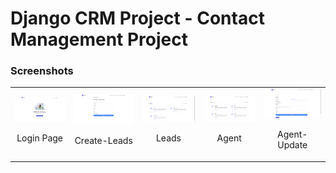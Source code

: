# Django CRM Project - Contact Management Project

### Screenshots

<table>
  <tr>
  <td align="center">
      <a href="https://github.com/shreyangvayla/customer-relationship-management-django/blob/dev_Shreyang/screenshots/Login.png">
        <img src="screenshots/Login.png" alt="Login Page">
      </a>
      <br />
      <p>Login Page</p>
    </td>
    <td align="center">
      <a href="https://github.com/shreyangvayla/customer-relationship-management-django/blob/dev_Shreyang/screenshots/Create_Lead.png">
        <img src="screenshots/Create_Lead.png" alt="Create-Lead">
      </a>
      <br />
      <p>Create-Leads</p>
    </td>
    <td align="center">
    <a href="https://github.com/shreyangvayla/customer-relationship-management-django/blob/dev_Shreyang/screenshots/Leads.png">
        <img src="screenshots/Leads.png" alt="Leads">
      </a>
      <br />
      <p>Leads</p>
    </td>
    <td align="center">
      <a href="https://github.com/shreyangvayla/customer-relationship-management-django/blob/dev_Shreyang/screenshots/Agent.png">
        <img src="screenshots/Agent.png" alt="Products">
      </a>
      <br />
      <p>Agent</p>
    </td>
    <td align="center">
      <a href="https://raw.githubusercontent.com/masoodmomin/teal-crm/main/screenshots/Agent_update.png">
        <img src="screenshots/Agent_update.png" alt="Tasks">
      </a>
      <br />
      <p>Agent-Update</p>
    </td>
    </tr>
</table>
